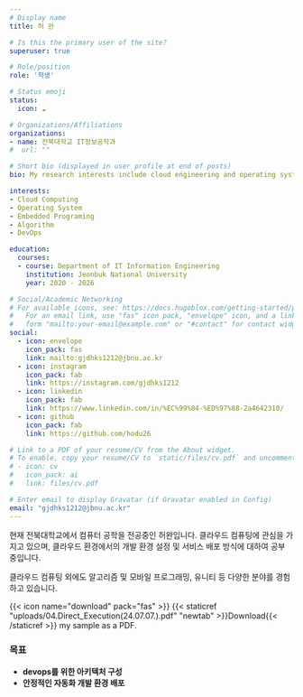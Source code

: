 ```yaml
---
# Display name
title: 허 완

# Is this the primary user of the site?
superuser: true

# Role/position
role: '학생'

# Status emoji
status:
  icon: ☁️

# Organizations/Affiliations
organizations:
- name: 전북대학교 IT정보공학과
#  url: ""

# Short bio (displayed in user profile at end of posts)
bio: My research interests include cloud engineering and operating system.

interests:
- Cloud Computing
- Operating System
- Embedded Programing
- Algorithm
- DevOps

education:
  courses:
  - course: Department of IT Information Engineering
    institution: Jeonbuk National University
    year: 2020 - 2026

# Social/Academic Networking
# For available icons, see: https://docs.hugoblox.com/getting-started/page-builder/#icons
#   For an email link, use "fas" icon pack, "envelope" icon, and a link in the
#   form "mailto:your-email@example.com" or "#contact" for contact widget.
social:
  - icon: envelope
    icon_pack: fas
    link: mailto:gjdhks1212@jbnu.ac.kr
  - icon: instagram
    icon_pack: fab
    link: https://instagram.com/gjdhks1212
  - icon: linkedin
    icon_pack: fab
    link: https://www.linkedin.com/in/%EC%99%84-%ED%97%88-2a4642310/
  - icon: github
    icon_pack: fab
    link: https://github.com/hodu26

# Link to a PDF of your resume/CV from the About widget.
# To enable, copy your resume/CV to `static/files/cv.pdf` and uncomment the lines below.
# - icon: cv
#   icon_pack: ai
#   link: files/cv.pdf

# Enter email to display Gravatar (if Gravatar enabled in Config)
email: "gjdhks1212@jbnu.ac.kr"
---
```


현재 전북대학교에서 컴퓨터 공학을 전공중인 허완입니다.
클라우드 컴퓨팅에 관심을 가지고 있으며, 클라우드 환경에서의 개발 환경 설정 및 서비스 배포 방식에 대하여 공부 중입니다.

클라우드 컴퓨팅 외에도 알고리즘 및 모바일 프로그래밍, 유니티 등 다양한 분야를 경험하고 있습니다.

{{< icon name="download" pack="fas" >}} {{< staticref "uploads/04.Direct_Execution(24.07.07.).pdf" "newtab" >}}Download{{< /staticref >}} my sample as a PDF.    
 

### **목표**    
- **devops를 위한 아키텍처 구성**    
- **안정적인 자동화 개발 환경 배포**
